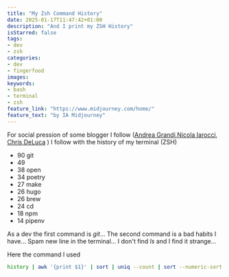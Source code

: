 ```yaml
---
title: "My Zsh Command History"
date: 2025-01-17T11:47:42+01:00
description: "And I print my ZSH History"
isStarred: false
tags:
- dev
- zsh
categories:
- dev
- fingerfood
images:
keywords:
- bash
- terminal
- zsh
feature_link: "https://www.midjourney.com/home/"
feature_text: "by IA Midjourney"
---
```


For social pression of some blogger I follow ([Andrea Grandi](https://www.andreagrandi.it/posts/my-zsh-history/),[Nicola Iarocci](https://nicolaiarocci.com/my-most-used-command-line-commands/), [Chris DeLuca](https://www.chrisdeluca.me/2024/12/31/my-cli-wrapped-most-used.html) ) I follow with the history of my terminal (ZSH)

- 90 git
- 49
- 38 open
- 34 poetry
- 27 make
- 26 hugo
- 26 brew
- 24 cd
- 18 npm
- 14 pipenv

As a dev the first command is _git_... The second command is a bad habits I have... Spam new line in the terminal...
I don't find _ls_ and I find it strange...

Here the command I used

``` bash
history | awk '{print $1}' | sort | uniq --count | sort --numeric-sort --reverse | head -10
```
